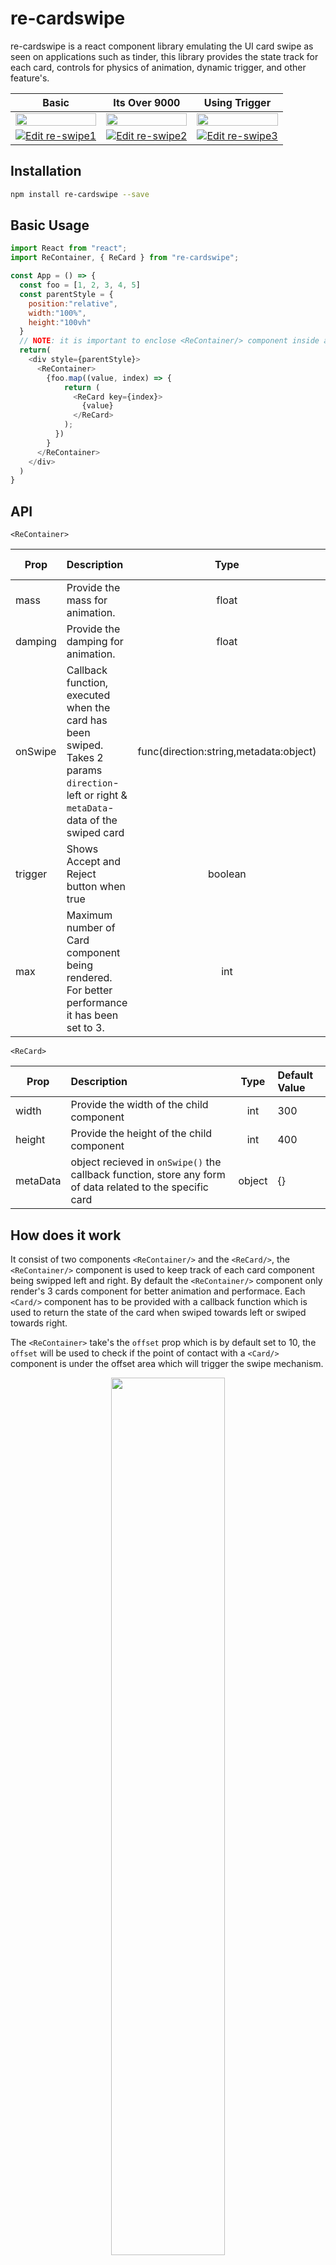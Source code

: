 # re-cardswipe
re-cardswipe is a react component library emulating the UI card swipe as seen on applications such as tinder, this library provides the state track for each card, controls for physics of animation, dynamic trigger, and other feature's.

|Basic| Its Over 9000   | Using Trigger  |
|:-----:|:-----:|:-----:|
|<img src="https://raw.githubusercontent.com/pizza3/asset/master/demo1.gif" height="auto" width="100%">|    <img src="https://raw.githubusercontent.com/pizza3/asset/master/demo2.gif" height="auto" width="100%"> |   <img src="https://raw.githubusercontent.com/pizza3/asset/master/demo3.gif" height="auto" width="100%"> |
| [![Edit re-swipe1](https://codesandbox.io/static/img/play-codesandbox.svg)](https://codesandbox.io/s/n986j67950?fontsize=14)| [![Edit re-swipe2](https://codesandbox.io/static/img/play-codesandbox.svg)](https://codesandbox.io/s/agitated-cache-er39u?fontsize=14) | [![Edit re-swipe3](https://codesandbox.io/static/img/play-codesandbox.svg)](https://codesandbox.io/s/re-swipe1-jzpzo?fontsize=14) |


## Installation

```zsh
npm install re-cardswipe --save
```

## Basic Usage

```js
import React from "react";
import ReContainer, { ReCard } from "re-cardswipe";

const App = () => {
  const foo = [1, 2, 3, 4, 5]
  const parentStyle = {
    position:"relative",
    width:"100%",
    height:"100vh"
  }
  // NOTE: it is important to enclose <ReContainer/> component inside a parent div, being an absolute container it will inherit the parent dimensions (width & height).
  return(
    <div style={parentStyle}>
      <ReContainer>
        {foo.map((value, index) => {
            return (
              <ReCard key={index}>
                {value}
              </ReCard>
            );
          })
        }
      </ReContainer>
    </div>
  )
}

```

## API

`<ReContainer>`

| Prop          | Description   | Type  | Default Value | Expected Values |
| ------------- |:-------------|:-----:|:-----|:-----|
| mass          | Provide the mass for animation.            | float | 0.7 | 0.1 - 1 |
| damping       | Provide the damping for animation.         | float | 0.8 | 0.1 - 2 |
| onSwipe       | Callback function, executed when the card has been swiped. Takes 2 params `direction`- left or right & `metaData`-data of the swiped card  | func(direction:string,metadata:object) | - | - |
| trigger       | Shows Accept and Reject button when true | boolean | false | - |
| max | Maximum number of Card component being rendered. For better performance it has been set to 3.| int | 3 | 3 - 10 |


`<ReCard>`

| Prop          | Description   | Type  | Default Value |
| ------------- |:-------------|:-----:|:-----|
| width         | Provide the width of the child component  | int | 300 |
| height        | Provide the height of the child component | int | 400 |
| metaData      | object recieved in `onSwipe()` the callback function, store any form of data related  to the specific card | object | {} |

## How does it work

It consist of two components `<ReContainer/>` and the `<ReCard/>`, the `<ReContainer/>` component is used to keep track of each card component 
being swipped left and right. By default the `<ReContainer/>` component only 
render's 3 cards component for better animation and performace. Each 
`<Card/>` component has to be provided with a callback function which is
used to return the state of the card when swiped towards left or swiped
towards right.

The `<ReContainer>` take's the `offset` prop which is by default set to 10,
the `offset` will be used to check if the point of contact with a `<Card/>`
component is under the offset area which will trigger the swipe mechanism.

<p align="center" >
  <img src="https://raw.githubusercontent.com/pizza3/asset/master/img1.png" height="auto" width="60%">
</p>


## License

MIT License

Copyright (c) 2019 Yugam Dhuriya

Permission is hereby granted, free of charge, to any person obtaining a copy
of this software and associated documentation files (the "Software"), to deal
in the Software without restriction, including without limitation the rights
to use, copy, modify, merge, publish, distribute, sublicense, and/or sell
copies of the Software, and to permit persons to whom the Software is
furnished to do so, subject to the following conditions:

The above copyright notice and this permission notice shall be included in all
copies or substantial portions of the Software.

THE SOFTWARE IS PROVIDED "AS IS", WITHOUT WARRANTY OF ANY KIND, EXPRESS OR
IMPLIED, INCLUDING BUT NOT LIMITED TO THE WARRANTIES OF MERCHANTABILITY,
FITNESS FOR A PARTICULAR PURPOSE AND NONINFRINGEMENT. IN NO EVENT SHALL THE
AUTHORS OR COPYRIGHT HOLDERS BE LIABLE FOR ANY CLAIM, DAMAGES OR OTHER
LIABILITY, WHETHER IN AN ACTION OF CONTRACT, TORT OR OTHERWISE, ARISING FROM,
OUT OF OR IN CONNECTION WITH THE SOFTWARE OR THE USE OR OTHER DEALINGS IN THE
SOFTWARE
